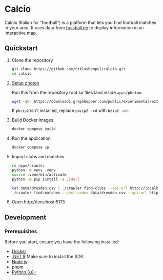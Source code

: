 # Calcio

Calcio (Italian for "football") is a platform that lets you find football matches in your area. It uses data from [fussball.de](https://www.fussball.de) to display information in an interactive map.

## Quickstart

1. Clone the repository

   ```bash
   git clone https://github.com/niklashempel/calcio.git
   cd calcio
   ```

2. [Setup photon](/apps/photon/README.md)

   Run this from the repository root so files land inside `apps/photon`:

   ```bash
   wget -qO- https://download1.graphhopper.com/public/experimental/extracts/by-country-code/de/photon-db-de-latest.tar.bz2 | pbzip2 -cd | tar -C apps/photon -x
   ```

   If `pbzip2` isn't installed, replace `pbzip2 -cd` with `bzip2 -cd`.

3. Build Docker images

   ```bash
   docker compose build
   ```

4. Run the application

   ```bash
   docker compose up
   ```

5. Import clubs and matches

   ```bash
   cd apps/crawler
   python -m venv .venv
   source .venv/bin/activate
   python -m pip install -e .[dev]

   cat data/dresden.csv | ./crawler find-clubs --api-url http://localhost:8080
   ./crawler find-matches --post-codes data/dresden.csv --api-url http://localhost:8080
   ```

6. Open http://localhost:5173

## Development

### Prerequisites

Before you start, ensure you have the following installed:

- [Docker](https://www.docker.com/get-started)
- [.NET 8](https://dotnet.microsoft.com/download/dotnet/8.0) Make sure to install the SDK.
- [Node.js](https://nodejs.org/)
- [pnpm](https://pnpm.io/installation)
- [Python 3.8+](https://www.python.org/downloads/)
